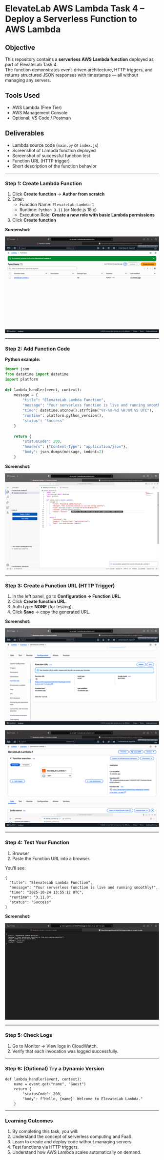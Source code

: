 
# ElevateLab AWS Lambda Task 4  – Deploy a Serverless Function to AWS Lambda

## Objective
This repository contains a **serverless AWS Lambda function** deployed as part of ElevateLab Task 4.  
The function demonstrates event-driven architecture, HTTP triggers, and returns structured JSON responses with timestamps — all without managing any servers.

## Tools Used
- AWS Lambda (Free Tier)  
- AWS Management Console  
- Optional: VS Code / Postman  

## Deliverables
- Lambda source code (`main.py` or `index.js`)  
- Screenshot of Lambda function deployed  
- Screenshot of successful function test  
- Function URL (HTTP trigger)  
- Short description of the function behavior  

---

### Step 1: Create Lambda Function
1. Click **Create function** → **Author from scratch**  
2. Enter:
   - Function Name: `ElevateLab-Lambda-1`  
   - Runtime: `Python 3.11` (or Node.js 18.x)  
   - Execution Role: **Create a new role with basic Lambda permissions**  
3. Click **Create function**  

**Screenshot:**  

![Create Function](Assets/create-function.png)

---

### Step 2: Add Function Code
**Python example:**

```python
import json
from datetime import datetime
import platform

def lambda_handler(event, context):
    message = {
        "title": "ElevateLab Lambda Function",
        "message": "Your serverless function is live and running smoothly!",
        "time": datetime.utcnow().strftime("%Y-%m-%d %H:%M:%S UTC"),
        "runtime": platform.python_version(),
        "status": "Success"
    }

    return {
        "statusCode": 200,
        "headers": {"Content-Type": "application/json"},
        "body": json.dumps(message, indent=2)
    }
```

**Screenshot:**

![Code Editor](Assets/code-editor.png)

---

### Step 3: Create a Function URL (HTTP Trigger)

1. In the left panel, go to **Configuration → Function URL.**
2. Click **Create function URL.**
3. Auth type: **NONE** (for testing).
4. Click **Save** → copy the generated URL.

**Screenshot:**

![Function URL](Assets/function-url.png)


![Function URL](Assets/function-dashboard.png)

---

### Step 4: Test Your Function
1. Browser
2. Paste the Function URL into a browser.
   
You’ll see:
```
{
  "title": "ElevateLab Lambda Function",
  "message": "Your serverless function is live and running smoothly!",
  "time": "2025-10-24 13:55:12 UTC",
  "runtime": "3.11.0",
  "status": "Success"
}
```

**Screenshot:**  

![Function Output](Assets/test-output.png)

---

### Step 5: Check Logs

1. Go to Monitor → View logs in CloudWatch.
2. Verify that each invocation was logged successfully.

---

### Step 6: (Optional) Try a Dynamic Version

```
def lambda_handler(event, context):
    name = event.get("name", "Guest")
    return {
        "statusCode": 200,
        "body": f"Hello, {name}! Welcome to ElevateLab Lambda."
    }
```

---

### Learning Outcomes

1. By completing this task, you will:
2. Understand the concept of serverless computing and FaaS.
3. Learn to create and deploy code without managing servers.
4. Test functions via HTTP triggers.
5. Understand how AWS Lambda scales automatically on demand.


